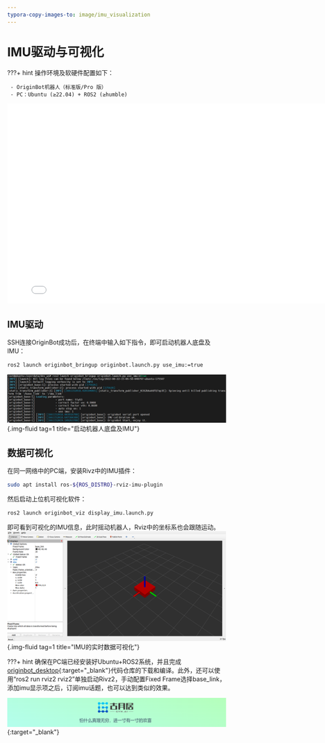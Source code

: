 ```yaml
---
typora-copy-images-to: image/imu_visualization
---
```


# **IMU驱动与可视化**

???+ hint
    操作环境及软硬件配置如下：
    

     - OriginBot机器人（标准版/Pro 版）
     - PC：Ubuntu (≥22.04) + ROS2 (≥humble)



<iframe
  src="//player.bilibili.com/player.html?aid=516658213&bvid=BV1eg411a7A9&cid=866114680&page=14&autoplay=0"
  scrolling="no"
  border="0"
  width="800px"
  height="460px"
  frameborder="no"
  framespacing="0"
  allowfullscreen="true"
>
</iframe>



## **IMU驱动**

SSH连接OriginBot成功后，在终端中输入如下指令，即可启动机器人底盘及IMU：

```bash
ros2 launch originbot_bringup originbot.launch.py use_imu:=true
```

![image-20220822150712051](../assets/img/imu_visualization/image-20220822150712051.png){.img-fluid tag=1 title="启动机器人底盘及IMU"}



## **数据可视化**

在同一网络中的PC端，安装Rivz中的IMU插件：

```bash
sudo apt install ros-${ROS_DISTRO}-rviz-imu-plugin
```



然后启动上位机可视化软件：

```bash
ros2 launch originbot_viz display_imu.launch.py
```



即可看到可视化的IMU信息，此时摇动机器人，Rviz中的坐标系也会跟随运动。
![img](../assets/img/imu_visualization/Clip_2024-09-14_17-59-47.png){.img-fluid tag=1 title="IMU的实时数据可视化"}

???+ hint
    确保在PC端已经安装好Ubuntu+ROS2系统，并且完成[originbot_desktop](https://gitee.com/guyuehome/originbot_desktop){:target="_blank"}代码仓库的下载和编译。此外，还可以使用“ros2 run rviz2 rviz2”单独启动Rivz2，手动配置Fixed Frame选择base_link，添加imu显示项之后，订阅imu话题，也可以达到类似的效果。



[![图片1](../assets/img/footer.png)](https://www.guyuehome.com/){:target="_blank"}

